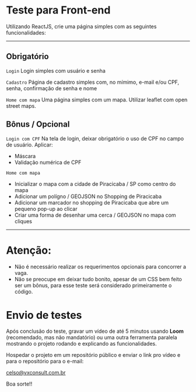 # Teste para Front-end

Utilizando ReactJS, crie uma página simples com as seguintes funcionalidades:

------------------------------------------------------------------------------------------------------------------------

## Obrigatório
```Login```
Login simples com usuário e senha

```Cadastro```
Página de cadastro simples com, no mímimo, e-mail e/ou CPF, senha, confirmação de senha e nome

```Home com mapa```
Uma página simples com um mapa. Utilizar leaflet com open street maps.

## Bônus / Opcional

```Login com CPF```
Na tela de login, deixar obrigatório o uso de CPF no campo de usuário. Aplicar:
- Máscara
- Validação numérica de CPF

```Home com mapa```
- Inicializar o mapa com a cidade de Piracicaba / SP como centro do mapa
- Adicionar um polígno / GEOJSON no Shopping de Piracicaba
- Adicionar um marcador no shopping de Piracicaba que abre um pequeno pop-up ao clicar
- Criar uma forma de desenhar uma cerca / GEOJSON no mapa com cliques

------------------------------------------------------------------------------------------------------------------------

# Atenção: 
- Não é necessário realizar os requerimentos opcionais para concorrer a vaga.
- Não se preocupe em deixar tudo bonito, apesar de um CSS bem feito ser um bônus, para esse teste será considerado primeiramente o código.

# Envio de testes
Após conclusão do teste, gravar um vídeo de até 5 minutos usando **Loom** (recomendado, mas não mandatório) ou uma outra ferramenta paralela mostrando o projeto rodando e explicando as funcionalidades.

Hospedar o projeto em um repositório público e enviar o link pro vídeo e para o repositório para o e-mail:

celso@vxconsult.com.br

Boa sorte!!
